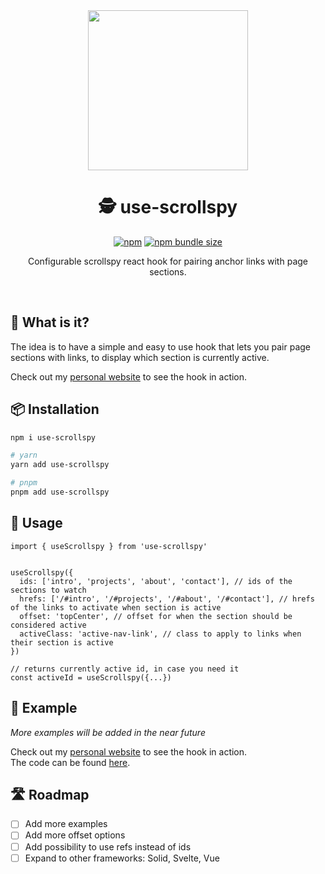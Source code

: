<div align="center">
<img height="256" src="https://mj-gallery.com/6c010f60-f86b-4a99-84b0-b98177497205/grid_0.png" />


# 🕵️ use-scrollspy

[![npm](https://img.shields.io/npm/v/use-scrollspy)](https://www.npmjs.com/package/use-scrollspy)
[![npm bundle size](https://img.shields.io/bundlephobia/minzip/use-scrollspy)](https://www.npmjs.com/package/use-scrollspy)

Configurable scrollspy react hook for pairing anchor links with page sections.
</div>
<br>


## 🤔 What is it?

The idea is to have a simple and easy to use hook that lets you pair page sections with links, to display which section is currently active.

Check out my [personal website](https://olivercederborg.com) to see the hook in action.

## 📦 Installation

```sh
npm i use-scrollspy

# yarn
yarn add use-scrollspy

# pnpm
pnpm add use-scrollspy
```

## 🚀 Usage

```tsx
import { useScrollspy } from 'use-scrollspy'


useScrollspy({
  ids: ['intro', 'projects', 'about', 'contact'], // ids of the sections to watch
  hrefs: ['/#intro', '/#projects', '/#about', '/#contact'], // hrefs of the links to activate when section is active
  offset: 'topCenter', // offset for when the section should be considered active
  activeClass: 'active-nav-link', // class to apply to links when their section is active
})

// returns currently active id, in case you need it
const activeId = useScrollspy({...})
```

## 📝 Example

_More examples will be added in the near future_

Check out my [personal website](https://olivercederborg.com) to see the hook in action.<br>
The code can be found [here](https://github.com/olivercederborg/olivercederborg.com/blob/main/app/components/mobile-navigation.tsx#L59-L64).


## 🛣️ Roadmap

- [ ] Add more examples
- [ ] Add more offset options
- [ ] Add possibility to use refs instead of ids
- [ ] Expand to other frameworks: Solid, Svelte, Vue

